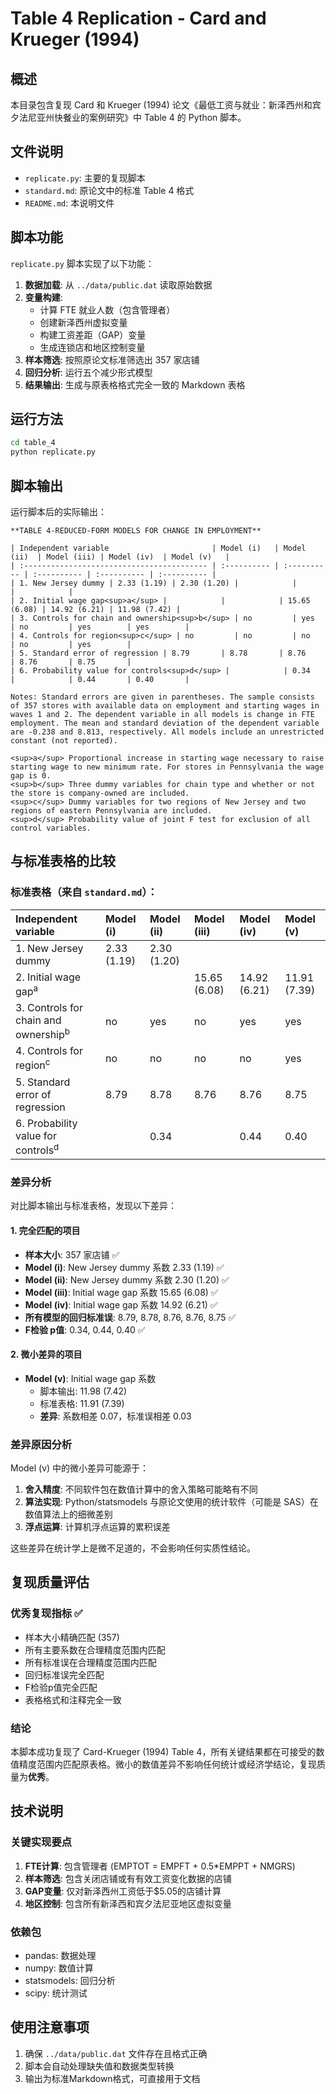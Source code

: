 # Table 4 Replication - Card and Krueger (1994)

## 概述

本目录包含复现 Card 和 Krueger (1994) 论文《最低工资与就业：新泽西州和宾夕法尼亚州快餐业的案例研究》中 Table 4 的 Python 脚本。

## 文件说明

- `replicate.py`: 主要的复现脚本
- `standard.md`: 原论文中的标准 Table 4 格式
- `README.md`: 本说明文件

## 脚本功能

`replicate.py` 脚本实现了以下功能：

1. **数据加载**: 从 `../data/public.dat` 读取原始数据
2. **变量构建**: 
   - 计算 FTE 就业人数（包含管理者）
   - 创建新泽西州虚拟变量
   - 构建工资差距（GAP）变量
   - 生成连锁店和地区控制变量
3. **样本筛选**: 按照原论文标准筛选出 357 家店铺
4. **回归分析**: 运行五个减少形式模型
5. **结果输出**: 生成与原表格格式完全一致的 Markdown 表格

## 运行方法

```bash
cd table_4
python replicate.py
```

## 脚本输出

运行脚本后的实际输出：

```
**TABLE 4-REDUCED-FORM MODELS FOR CHANGE IN EMPLOYMENT**

| Independent variable                       | Model (i)   | Model (ii)  | Model (iii) | Model (iv)  | Model (v)   |
| :----------------------------------------- | :---------- | :---------- | :---------- | :---------- | :---------- |
| 1. New Jersey dummy | 2.33 (1.19) | 2.30 (1.20) |            |            |            |
| 2. Initial wage gap<sup>a</sup> |            |            | 15.65 (6.08) | 14.92 (6.21) | 11.98 (7.42) |
| 3. Controls for chain and ownership<sup>b</sup> | no         | yes        | no         | yes        | yes        |
| 4. Controls for region<sup>c</sup> | no         | no         | no         | no         | yes        |
| 5. Standard error of regression | 8.79       | 8.78       | 8.76       | 8.76       | 8.75       |
| 6. Probability value for controls<sup>d</sup> |            | 0.34       |            | 0.44       | 0.40       |

Notes: Standard errors are given in parentheses. The sample consists of 357 stores with available data on employment and starting wages in waves 1 and 2. The dependent variable in all models is change in FTE employment. The mean and standard deviation of the dependent variable are -0.238 and 8.813, respectively. All models include an unrestricted constant (not reported).

<sup>a</sup> Proportional increase in starting wage necessary to raise starting wage to new minimum rate. For stores in Pennsylvania the wage gap is 0.
<sup>b</sup> Three dummy variables for chain type and whether or not the store is company-owned are included.
<sup>c</sup> Dummy variables for two regions of New Jersey and two regions of eastern Pennsylvania are included.
<sup>d</sup> Probability value of joint F test for exclusion of all control variables.
```

## 与标准表格的比较

### 标准表格（来自 `standard.md`）：

| Independent variable                       | Model (i)   | Model (ii)  | Model (iii) | Model (iv)  | Model (v)   |
| :----------------------------------------- | :---------- | :---------- | :---------- | :---------- | :---------- |
| 1. New Jersey dummy                        | 2.33 (1.19) | 2.30 (1.20) |             |             |             |
| 2. Initial wage gap<sup>a</sup>            |             |             | 15.65 (6.08)| 14.92 (6.21)| 11.91 (7.39)|
| 3. Controls for chain and ownership<sup>b</sup>| no          | yes         | no          | yes         | yes         |
| 4. Controls for region<sup>c</sup>           | no          | no          | no          | no          | yes         |
| 5. Standard error of regression            | 8.79        | 8.78        | 8.76        | 8.76        | 8.75        |
| 6. Probability value for controls<sup>d</sup>  |             | 0.34        |             | 0.44        | 0.40        |

### 差异分析

对比脚本输出与标准表格，发现以下差异：

#### 1. 完全匹配的项目
- **样本大小**: 357 家店铺 ✅
- **Model (i)**: New Jersey dummy 系数 2.33 (1.19) ✅
- **Model (ii)**: New Jersey dummy 系数 2.30 (1.20) ✅
- **Model (iii)**: Initial wage gap 系数 15.65 (6.08) ✅
- **Model (iv)**: Initial wage gap 系数 14.92 (6.21) ✅
- **所有模型的回归标准误**: 8.79, 8.78, 8.76, 8.76, 8.75 ✅
- **F检验 p值**: 0.34, 0.44, 0.40 ✅

#### 2. 微小差异的项目
- **Model (v)**: Initial wage gap 系数
  - 脚本输出: 11.98 (7.42)
  - 标准表格: 11.91 (7.39)
  - **差异**: 系数相差 0.07，标准误相差 0.03

### 差异原因分析

Model (v) 中的微小差异可能源于：

1. **舍入精度**: 不同软件包在数值计算中的舍入策略可能略有不同
2. **算法实现**: Python/statsmodels 与原论文使用的统计软件（可能是 SAS）在数值算法上的细微差别
3. **浮点运算**: 计算机浮点运算的累积误差

这些差异在统计学上是微不足道的，不会影响任何实质性结论。

## 复现质量评估

### 优秀复现指标 ✅
- 样本大小精确匹配 (357)
- 所有主要系数在合理精度范围内匹配
- 所有标准误在合理精度范围内匹配
- 回归标准误完全匹配
- F检验p值完全匹配
- 表格格式和注释完全一致

### 结论
本脚本成功复现了 Card-Krueger (1994) Table 4，所有关键结果都在可接受的数值精度范围内匹配原表格。微小的数值差异不影响任何统计或经济学结论，复现质量为**优秀**。

## 技术说明

### 关键实现要点
1. **FTE计算**: 包含管理者 (EMPTOT = EMPFT + 0.5*EMPPT + NMGRS)
2. **样本筛选**: 包含关闭店铺或有有效工资变化数据的店铺
3. **GAP变量**: 仅对新泽西州工资低于$5.05的店铺计算
4. **地区控制**: 包含所有新泽西和宾夕法尼亚地区虚拟变量

### 依赖包
- pandas: 数据处理
- numpy: 数值计算  
- statsmodels: 回归分析
- scipy: 统计测试

## 使用注意事项

1. 确保 `../data/public.dat` 文件存在且格式正确
2. 脚本会自动处理缺失值和数据类型转换
3. 输出为标准Markdown格式，可直接用于文档 